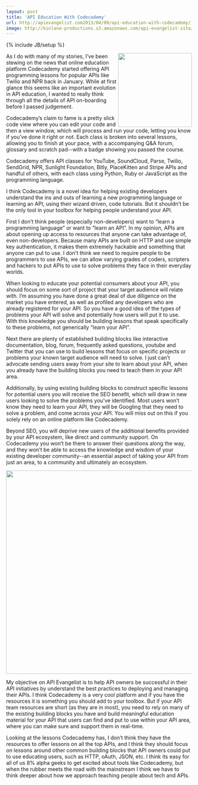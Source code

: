 ```yaml
---
layout: post
title: 'API Education With Codecademy'
url: http://apievangelist.com2013/04/09/api-education-with-codecademy/
image: http://kinlane-productions.s3.amazonaws.com/api-evangelist-site/blog/codecademy-logo.png
---
```

{% include JB/setup %}
<p>
     <a href="http://www.codecademy.com/" target="_blank"><img src="https://s3.amazonaws.com/kinlane-productions/api-evangelist/codecademy/codecademy-logo.png"  width="200" align="right" /></a>
</p>
<p>
     As I do with many of my stories, I’ve been stewing on the news that online education platform Codecademy started offering API programming lessons for popular APIs like Twilio and NPR back in January. While at first glance this seems like an important evolution in API education, I wanted to really think through all the details of API on-boarding before I passed judgement.
</p>
<p>
     Codecademy’s claim to fame is a pretty slick code view where you can edit your code and then a view window, which will process and run your code, letting you know if you’ve done it right or not. Each class is broken into several lessons, allowing you to finish at your pace, with a accompanying Q&amp;A forum, glossary and scratch pad--with a badge showing you passed the course.
</p>
<p>
     Codecademy offers API classes for YouTube, SoundCloud, Parse, Twilio, SendGrid, NPR, Sunlight Foundation, Bitly, PlaceKitten and Stripe APIs and handful of others, with each class using Python, Ruby or JavaScript as the programming language.  
</p>
<p>
     I think Codecademy is a novel idea for helping existing developers understand the ins and outs of learning a new programming language or learning an API, using their wizard driven, code tutorials. But it shouldn’t be the only tool in your toolbox for helping people understand your API.
</p>
<p>
     First I don’t think people (especially non-developers) want to “learn a programming language” or want to “learn an API”. In my opinion, APIs are about opening up access to resources that anyone can take advantage of, even non-developers. Because many APIs are built on HTTP and use simple key authentication, it makes them extremely hackable and something that anyone can put to use. I don’t think we need to require people to be programmers to use APIs, we can allow varying grades of coders, scripters and hackers to put APIs to use to solve problems they face in their everyday worlds.
</p>
<p>
     When looking to educate your potential consumers about your API, you should focus on some sort of project that your target audience will relate with. I’m assuming you have done a great deal of due diligence on the market you have entered, as well as profiled any developers who are already registered for your API. So you have a good idea of the types of problems your API will solve and potentially how users will put it to use. With this knowledge you should be building lessons that speak specifically to these problems, not generically “learn your API”.
</p>
<p>
     Next there are plenty of established building blocks like interactive documentation, blog, forum, frequently asked questions, youtube and Twitter that you can use to build lessons that focus on specific projects or problems your known target audience will need to solve. I just can’t advocate sending users away from your site to learn about your API, when you already have the building blocks you need to teach them in your API area.
</p>
<p>
     Additionally, by using existing building blocks to construct specific lessons for potential users you will receive the SEO benefit, which will draw in new users looking to solve the problems you’ve identified. Most users won’t know they need to learn your API, they will be Googling that they need to solve a problem, and come across your API. You will miss out on this if you solely rely on an online platform like Codecademy.
</p>
<p>
     Beyond SEO, you will deprive new users of the additional benefits provided by your API ecosystem, like direct and community support. On Codecademy you won’t be there to answer their questions along the way, and they won’t be able to access the knowledge and wisdom of your existing developer community--an essential aspect of taking your API from just an area, to a community and ultimately an ecosystem.
</p>
<p>
     <a href="http://www.codecademy.com/tracks/apis" target="_blank"><img src="https://s3.amazonaws.com/kinlane-productions/api-evangelist/codecademy/codecademy-api-page.png"  width="550" /></a>
</p>
<p>
     My objective on API Evangelist is to help API owners be successful in their API initiatives by understand the best practices to deploying and managing their APIs. I think Codecademy is a very cool platform and if you have the resources it is something you should add to your toolbox. But if your API team resources are short (as they are in most), you need to rely on many of the existing building blocks you have and build meaningful education material for your API that users can find and put to use within your API area, where you can make sure and support them in real-time.
</p>
<p>
     Looking at the lessons Codecademy has, I don’t think they have the resources to offer lessons on all the top APIs, and I think they should focus on lessons around other common building blocks that API owners could put to use educating users, such as HTTP, oAuth, JSON, etc. I think its easy for all of us 8% alpha geeks to get excited about tools like Codecademy, but when the rubber meets the road with the mainstream I think we have to think deeper about how we approach teaching people about tech and APIs.
</p>

